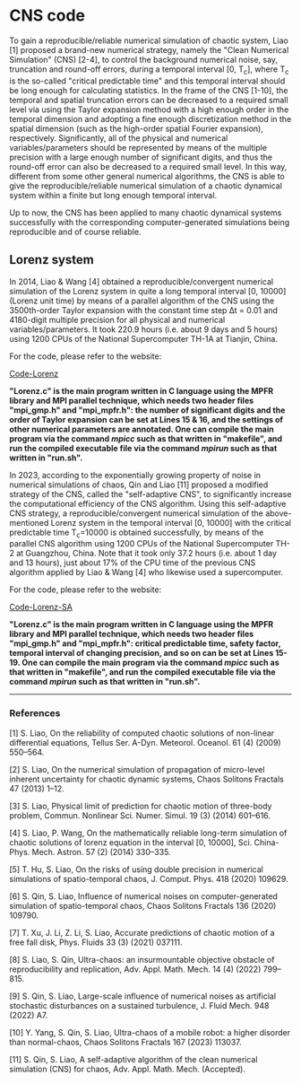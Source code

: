 # CNS code

To gain a reproducible/reliable numerical simulation of chaotic system, Liao [1] proposed a brand-new numerical strategy, namely the "Clean Numerical Simulation" (CNS) [2-4], to control the background numerical noise, say, truncation and round-off errors, during a temporal interval [0, T<sub>c</sub>], where T<sub>c</sub> is the so-called "critical predictable time" and this temporal interval should be long enough for calculating statistics. In the frame of the CNS [1-10], the temporal and spatial truncation errors can be decreased to a required small level via using the Taylor expansion method with a high enough order in the temporal dimension and adopting a fine enough discretization method in the spatial dimension (such as the high-order spatial Fourier expansion), respectively. Significantly, all of the physical and numerical variables/parameters should be represented by means of the multiple precision with a large enough number of significant digits, and thus the round-off error can also be decreased to a required small level. In this way, different from some other general numerical algorithms, the CNS is able to give the reproducible/reliable numerical simulation of a chaotic dynamical system within a finite but long enough temporal interval.

Up to now, the CNS has been applied to many chaotic dynamical systems successfully with the corresponding computer-generated simulations being reproducible and of course reliable.

## Lorenz system

In 2014, Liao & Wang [4] obtained a reproducible/convergent numerical simulation of the Lorenz system in quite a long temporal interval [0, 10000] (Lorenz unit time) by means of a parallel algorithm of the CNS using the 3500th-order Taylor expansion with the constant time step ∆t = 0.01 and 4180-digit multiple precision for all physical and numerical variables/parameters. It took 220.9 hours (i.e. about 9 days and 5 hours) using 1200 CPUs of the National Supercomputer TH-1A at Tianjin, China.

For the code, please refer to the website:

[Code-Lorenz](https://github.com/sjtu-liao/CNS-code/blob/master/Code-Lorenz)

**"Lorenz.c" is the main program written in C language using the MPFR library and MPI parallel technique, which needs two header files "mpi_gmp.h" and "mpi_mpfr.h": the number of significant digits and the order of Taylor expansion can be set at Lines 15 & 16, and the settings of other numerical parameters are annotated. One can compile the main program via the command *mpicc* such as that written in "makefile", and run the compiled executable file via the command *mpirun* such as that written in "run.sh".**

In 2023, according to the exponentially growing property of noise in numerical simulations of chaos, Qin and Liao [11] proposed a modified strategy of the CNS, called the "self-adaptive CNS", to significantly increase the computational efficiency of the CNS algorithm. Using this self-adaptive CNS strategy, a reproducible/convergent numerical simulation of the above-mentioned Lorenz system in the temporal interval [0, 10000] with the critical predictable time T<sub>c</sub>=10000 is obtained successfully, by means of the parallel CNS algorithm using 1200 CPUs of the National Supercomputer TH-2 at Guangzhou, China. Note that it took only 37.2 hours (i.e. about 1 day and 13 hours), just about 17% of the CPU time of the previous CNS algorithm applied by Liao & Wang [4] who likewise used a supercomputer.

For the code, please refer to the website:

[Code-Lorenz-SA](https://github.com/sjtu-liao/CNS-code/blob/master/Code-Lorenz-SA)

**"Lorenz.c" is the main program written in C language using the MPFR library and MPI parallel technique, which needs two header files "mpi_gmp.h" and "mpi_mpfr.h": critical predictable time, safety factor, temporal interval of changing precision, and so on can be set at Lines 15-19. One can compile the main program via the command *mpicc* such as that written in "makefile", and run the compiled executable file via the command *mpirun* such as that written in "run.sh".**

---

### References
[1] S. Liao, On the reliability of computed chaotic solutions of non-linear differential equations, Tellus Ser. A-Dyn. Meteorol. Oceanol. 61 (4) (2009) 550–564.

[2] S. Liao, On the numerical simulation of propagation of micro-level inherent uncertainty for chaotic dynamic systems, Chaos Solitons Fractals 47 (2013) 1–12.

[3] S. Liao, Physical limit of prediction for chaotic motion of three-body problem, Commun. Nonlinear Sci. Numer. Simul. 19 (3) (2014) 601–616.

[4] S. Liao, P. Wang, On the mathematically reliable long-term simulation of chaotic solutions of lorenz equation in the interval [0, 10000], Sci. China-Phys. Mech. Astron. 57 (2) (2014) 330–335.

[5] T. Hu, S. Liao, On the risks of using double precision in numerical simulations of spatio-temporal chaos, J. Comput. Phys. 418 (2020) 109629.

[6] S. Qin, S. Liao, Influence of numerical noises on computer-generated simulation of spatio-temporal chaos, Chaos Solitons Fractals 136 (2020) 109790.

[7] T. Xu, J. Li, Z. Li, S. Liao, Accurate predictions of chaotic motion of a free fall disk, Phys. Fluids 33 (3) (2021) 037111.

[8] S. Liao, S. Qin, Ultra-chaos: an insurmountable objective obstacle of reproducibility and replication, Adv. Appl. Math. Mech. 14 (4) (2022) 799–815.

[9] S. Qin, S. Liao, Large-scale influence of numerical noises as artificial stochastic disturbances on a sustained turbulence, J. Fluid Mech. 948 (2022) A7.

[10] Y. Yang, S. Qin, S. Liao, Ultra-chaos of a mobile robot: a higher disorder than normal-chaos, Chaos Solitons Fractals 167 (2023) 113037.

[11] S. Qin, S. Liao, A self-adaptive algorithm of the clean numerical simulation (CNS) for chaos, Adv. Appl. Math. Mech. (Accepted).

